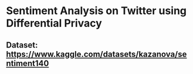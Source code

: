 # Sentiment Analysis on Twitter using Differential Privacy
 
## Dataset: https://www.kaggle.com/datasets/kazanova/sentiment140 
